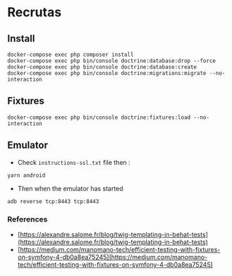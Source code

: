 # Recrutas

## Install

```shell
docker-compose exec php composer install
docker-compose exec php bin/console doctrine:database:drop --force
docker-compose exec php bin/console doctrine:database:create
docker-compose exec php bin/console doctrine:migrations:migrate --no-interaction
```

## Fixtures

```shell
docker-compose exec php bin/console doctrine:fixtures:load --no-interaction
```

## Emulator

- Check `instructions-ssl.txt` file then :

```shell
yarn android
```

- Then when the emulator has started

```shell
adb reverse tcp:8443 tcp:8443
```

### References

- [https://alexandre.salome.fr/blog/twig-templating-in-behat-tests](https://alexandre.salome.fr/blog/twig-templating-in-behat-tests)
- [https://medium.com/manomano-tech/efficient-testing-with-fixtures-on-symfony-4-db0a8ea75245](https://medium.com/manomano-tech/efficient-testing-with-fixtures-on-symfony-4-db0a8ea75245)
